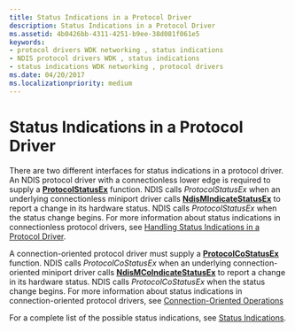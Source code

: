 ```yaml
---
title: Status Indications in a Protocol Driver
description: Status Indications in a Protocol Driver
ms.assetid: 4b0426bb-4311-4251-b9ee-38d081f061e5
keywords:
- protocol drivers WDK networking , status indications
- NDIS protocol drivers WDK , status indications
- status indications WDK networking , protocol drivers
ms.date: 04/20/2017
ms.localizationpriority: medium
---
```


# Status Indications in a Protocol Driver





There are two different interfaces for status indications in a protocol driver. An NDIS protocol driver with a connectionless lower edge is required to supply a [**ProtocolStatusEx**](https://msdn.microsoft.com/library/windows/hardware/ff570270) function. NDIS calls *ProtocolStatusEx* when an underlying connectionless miniport driver calls [**NdisMIndicateStatusEx**](https://msdn.microsoft.com/library/windows/hardware/ff563600) to report a change in its hardware status. NDIS calls *ProtocolStatusEx* when the status change begins. For more information about status indications in connectionless protocol drivers, see [Handling Status Indications in a Protocol Driver](handling-status-indications-in-a-protocol-driver.md).

A connection-oriented protocol driver must supply a [**ProtocolCoStatusEx**](https://msdn.microsoft.com/library/windows/hardware/ff570258) function. NDIS calls *ProtocolCoStatusEx* when an underlying connection-oriented miniport driver calls [**NdisMCoIndicateStatusEx**](https://msdn.microsoft.com/library/windows/hardware/ff563562) to report a change in its hardware status. NDIS calls *ProtocolCoStatusEx* when the status change begins. For more information about status indications in connection-oriented protocol drivers, see [Connection-Oriented Operations](connection-oriented-operations.md)

For a complete list of the possible status indications, see [Status Indications](https://msdn.microsoft.com/library/windows/hardware/ff570879).

 

 





